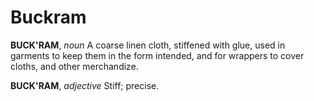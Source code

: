 # Buckram

**BUCK'RAM**, _noun_ A coarse linen cloth, stiffened with glue, used in garments to keep them in the form intended, and for wrappers to cover cloths, and other merchandize.

**BUCK'RAM**, _adjective_ Stiff; precise.